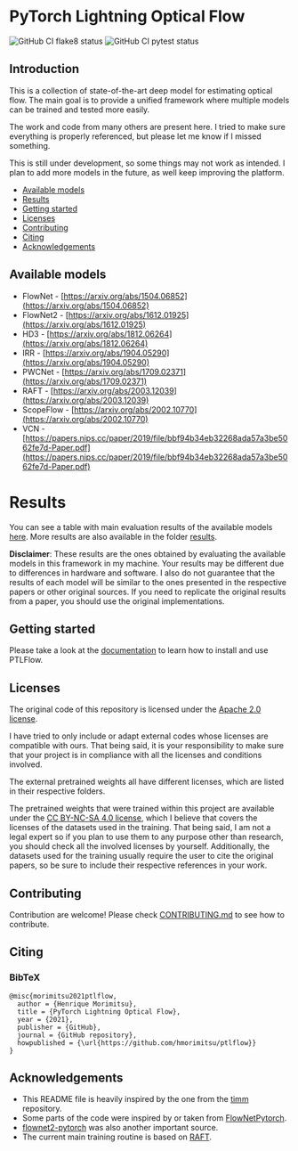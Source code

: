 # PyTorch Lightning Optical Flow

![GitHub CI flake8 status](https://github.com/hmorimitsu/ptlflow/actions/workflows/flake8.yml/badge.svg)
![GitHub CI pytest status](https://github.com/hmorimitsu/ptlflow/actions/workflows/pytest.yml/badge.svg)

## Introduction

This is a collection of state-of-the-art deep model for estimating optical flow. The main goal is to provide a unified framework where multiple models can be trained and tested more easily.

The work and code from many others are present here. I tried to make sure everything is properly referenced, but please let me know if I missed something.

This is still under development, so some things may not work as intended. I plan to add more models in the future, as well keep improving the platform.

- [Available models](#available-models)
- [Results](#results)
- [Getting started](#getting-started)
- [Licenses](#licenses)
- [Contributing](#contributing)
- [Citing](#citing)
- [Acknowledgements](#acknowledgements)

## Available models

- FlowNet - [https://arxiv.org/abs/1504.06852](https://arxiv.org/abs/1504.06852)
- FlowNet2 - [https://arxiv.org/abs/1612.01925](https://arxiv.org/abs/1612.01925)
- HD3 - [https://arxiv.org/abs/1812.06264](https://arxiv.org/abs/1812.06264)
- IRR - [https://arxiv.org/abs/1904.05290](https://arxiv.org/abs/1904.05290)
- PWCNet - [https://arxiv.org/abs/1709.02371](https://arxiv.org/abs/1709.02371)
- RAFT - [https://arxiv.org/abs/2003.12039](https://arxiv.org/abs/2003.12039)
- ScopeFlow -  [https://arxiv.org/abs/2002.10770](https://arxiv.org/abs/2002.10770)
- VCN - [https://papers.nips.cc/paper/2019/file/bbf94b34eb32268ada57a3be5062fe7d-Paper.pdf](https://papers.nips.cc/paper/2019/file/bbf94b34eb32268ada57a3be5062fe7d-Paper.pdf)

# Results

You can see a table with main evaluation results of the available models [here](results/summarized_metrics-epe.csv). More results are also available in the folder [results](results).

**Disclaimer**: These results are the ones obtained by evaluating the available models in this framework in my machine. Your results may be different due to differences in hardware and software. I also do not guarantee that the results of each model will be similar to the ones presented in the respective papers or other original sources. If you need to replicate the original results from a paper, you should use the original implementations.

## Getting started

Please take a look at the [documentation](https://ptlflow.readthedocs.io/) to learn how to install and use PTLFlow.

## Licenses

The original code of this repository is licensed under the [Apache 2.0 license](LICENSE).

I have tried to only include or adapt external codes whose licenses are compatible with ours. That being said, it is your responsibility to make sure that your project is in compliance with all the licenses and conditions involved.

The external pretrained weights all have different licenses, which are listed in their respective folders.

The pretrained weights that were trained within this project are available under the [CC BY-NC-SA 4.0 license](https://creativecommons.org/licenses/by-nc-sa/4.0/), which I believe that covers the licenses of the datasets used in the training. That being said, I am not a legal expert so if you plan to use them to any purpose other than research, you should check all the involved licenses by yourself. Additionally, the datasets used for the training usually require the user to cite the original papers, so be sure to include their respective references in your work.

## Contributing

Contribution are welcome! Please check [CONTRIBUTING.md](CONTRIBUTING.md) to see how to contribute.

## Citing

### BibTeX

```
@misc{morimitsu2021ptlflow,
  author = {Henrique Morimitsu},
  title = {PyTorch Lightning Optical Flow},
  year = {2021},
  publisher = {GitHub},
  journal = {GitHub repository},
  howpublished = {\url{https://github.com/hmorimitsu/ptlflow}}
}
```

## Acknowledgements

- This README file is heavily inspired by the one from the [timm](https://github.com/rwightman/pytorch-image-models) repository.
- Some parts of the code were inspired by or taken from [FlowNetPytorch](https://github.com/ClementPinard/FlowNetPytorch).
- [flownet2-pytorch](https://github.com/NVIDIA/flownet2-pytorch) was also another important source.
- The current main training routine is based on [RAFT](https://github.com/princeton-vl/RAFT).